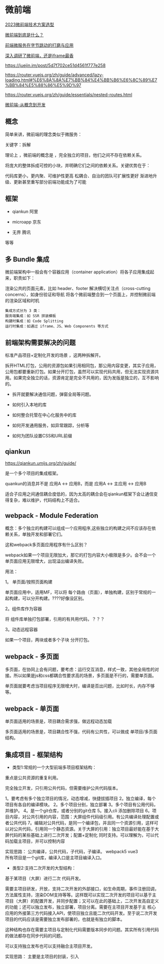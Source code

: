 # 微前端

[2023微前端技术方案选型](https://juejin.cn/post/7236021829000691771)

[微前端到底是什么？](https://zhuanlan.zhihu.com/p/96464401)

[前端微服务在字节跳动的打磨与应用](https://juejin.cn/post/6844904046487142408)

[深入调研了微前端，还是iframe最香](https://juejin.cn/post/7244070072788287544)

<https://juejin.im/post/5d7f702ce51d4561f777e258>

<https://router.vuejs.org/zh/guide/advanced/lazy-loading.html#%E6%8A%8A%E7%BB%84%E4%BB%B6%E6%8C%89%E7%BB%84%E5%88%86%E5%9D%97>

<https://router.vuejs.org/zh/guide/essentials/nested-routes.html>

[微前端-从概念到开发](https://juejin.cn/book/6897057247579504653/section/6897053872334831620)

## 概念

简单来讲，微前端的理念类似于微服务：

关键字：拆解

理论上 ，微前端的概念是 ，完全独立的项目，他们之间不存在依赖关系。

将庞大的整体拆成可控的小块，并明确它们之间的依赖关系。关键优势在于：

代码库更小，更内聚、可维护性更高
松耦合、自治的团队可扩展性更好
渐进地升级、更新甚至重写部分前端功能成为了可能

## 框架

- qiankun  阿里

- microapp 京东

- 无界 腾讯

等等

## 多 Bundle 集成

微前端架构中一般会有个容器应用（container application）将各子应用集成起来，职责如下：

渲染公共的页面元素，比如 header、footer
解决横切关注点（cross-cutting concerns），如身份验证和导航
将各个微前端整合到一个页面上，并控制微前端的渲染区域和时机

```
集成方式分为 3 类：
服务端集成：如 SSR 拼装模板
构建时集成：如 Code Splitting
运行时集成：如通过 iframe、JS、Web Components 等方式
```

## 前端架构需要解决的问题

标准产品项目+定制化开发的场景 ，这两种拆解开。

拆开HTML打包，公用的资源包如果引用相同包，那公用内容变更，其实子应用，公用包都要重新打包。如果分开打包，虽然可以实现代码共用，但无法实现资源共用。如果完全独立的话，资源肯定是完全不共用的，因为发版是独立的，互不影响的。

- 拆开就要解决通信问题，弹窗全局等问题。

- 如何引入本地的库

- 如何整合托管在中心化服务中的库

- 如何开发通用服务，如异常跟踪，分析等

- 如何为团队设置CSS和URL前缀

## qiankun

<https://qiankun.umijs.org/zh/guide/>

是一个多个项目的集成框架。

quankun的消息并不是 应用A <-> 应用B，而是  应用A <-> 主应用 <-> 应用B

适合子应用之间通信耦合度低的，因为太高的耦合会在qiankun框架下会让通信变得复杂，难以维护，代码结构上不适合。

## webpack - Module Federation

概念：多个独立的构建可以组成一个应用程序,这些独立的构建之间不应该存在依赖关系，单独开发和部署它们。

这和webpack多页面应用程序有什么区别？

webpack如果一个项目无限加大，那它的打包内容大小极限是多少。会不会一个单页面应用无限增大，出现溢出编译失败。

用法：

1。 单页面/按照页面构建

单页面应用中，适用MF，可以将 每个路由（页面），单独构建，区别于常规的一起构建，可以分开构建。????好像没区别。

2。组件库作为容器

将 组件库单独打包部署，引用的有共用代码，？？？

3。动态远程容器

如果一个项目，两块或者多个子块 分开打包。

## webpack - 多页面

多页面，在协同上会有问题，要考虑：运行交互消息，样式一致，其他全局性的对接。所以如果是js和css都耦合性要求高的场景，多页面是不行的，需要单页面。

单页面就要考虑当项目程序无限增大时，编译是否出问题，比如时长，内存不够等。

## webpack - 单页面

单页面适用的场景是，项目耦合需求强，做远程动态加载

多页面适用的场景是，项目耦合性不强，代码有公共性，可以做成 单项目/多页面结构。

## 集成项目 - 框架结构

- 类型1:常规的一个大型前端多项目框架结构：

重点是公共资源的重复利用。

完全独立开发，只引用公共代码，但需要维护公共代码版本。

1。要考虑有多个独立项目的情况，动态增减，快捷拔插项目
2。独立编译，每个项目有各自的编译模块。
2。多个项目分别，独立部署
3。多个项目有公用代码，并维护。
4。是一个git仓库，或者分别的git仓库
5。接入cli 添加删除项目
6。项目内容，对公共引用的内容，范围：大屏组件代码级引用。有公共编译处理配置或者公共代码
7。编辑对公共代码，是同一个编译包，并且同一个资源引用，这样可以对公共代码，引用同一个静态资源。关于大屏的引用：独立项目最好能在基于大屏代码的某些基础上进行二次开发；配置+定制化 同时支持。可以理解为，可以代码加载主项目，并可以控制内容

实现思路：
公共编译，公共代码，子代码，子编译。
webpack5 vue3  
所有项目是一个git库，编译入口是主项目编译入口。

- 类型2:支持二次开发的大型结构：

基于某项目（大屏）进行二次 代码开发。

需要主项目研发，开放，支持二次开发的外部接口，如生命周期，事件注册回调，方法属性支持，渲染DOM支持等等。这样既可以实现二次开发的项目可以基于主项目（大屏）的配置开发，并同步配置；又可以在此的基础上，二次开发高自定义的功能；还可以独立发布，独立部署，项目分离。需要在主项目开发基于主 核心应用的外接第三方代码接入API，使项目独立且能二次代码开发。至于说二次开发项目的代码应该是需要独立发布部署的，也就是有独立的脚本。

这种结构也存在需要主项目与定制化代码需要版本同步的问题。其实所有引用代码的做法都存在同步代码的问题。

可以支持独立发布也可以支持融合主项目开发。

实现思路：
主要是主项目的封装，引入

